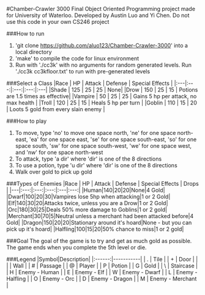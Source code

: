 #Chamber-Crawler 3000
Final Object Oriented Programming project made for University of Waterloo. Developed by Austin Luo and Yi Chen. Do not use this code in your own CS246 project

###How to run
1. 'git clone https://github.com/aluo123/Chamber-Crawler-3000' into a local directory
2. 'make' to compile the code for linux environment
3. Run with './cc3k' with no arguments for random generated levels. Run './cc3k cc3kfloor.txt' to run with pre-generated levels

###Select a Class
|Race | HP | Attack | Defense | Special Effects |
|:---|:---:|:---:|:---:|:---|
|Shade | 125 | 25 | 25 | None|
|Drow | 150 | 25 | 15 | Potions are 1.5 times as effective|
|Vampire | 50 | 25 | 25 | Gains 5 hp per attack, no max health |
|Troll | 120 | 25 | 15 | Heals 5 hp per turn |
|Goblin | 110 | 15 | 20 | Loots 5 gold from every slain enemy |

###How to play
1. To move, type 'no' to move one space north, 'ne' for one space north-east, 'ea' for one space east, 'se' for one space south-east, 'so' for one space south, 'sw' for one space south-west, 'we' for one space west, and 'nw' for one space north-west
2. To attack, type 'a dir' where 'dir' is one of the 8 directions
3. To use a potion, type 'u dir' where 'dir' is one of the 8 directions
4. Walk over gold to pick up gold

###Types of Enemies
|Race | HP | Attack | Defense | Special Effects | Drops |
|---|:---:|:---:|:---:|:---|:---:|
|Human|140|20|20|None|4 Gold|
|Dwarf|100|20|30|Vampires lose 5hp when attacking|1 or 2 Gold|
|Elf|140|30|20|Attacks twice, unless you are a Drow|1 or 2 Gold|
|Orc|180|30|25|Deals 50% more damage to Goblins|1 or 2 gold|
|Merchant|30|70|5|Neutral unless a merchant had been attacked before|4 Gold|
|Dragon|150|20|20|Stationary around it's hoard|None - but you can pick up it's hoard|
|Halfling|100|15|20|50% chance to miss|1 or 2 gold|

###Goal
The goal of the game is to try and get as much gold as possible. The game ends when you complete the 5th level or die.

###Legend
|Symbol|Description|
|:------:|-----------|
| . | Tile |
| + | Door |
| \| | Wall |
| # | Passage |
| @ | Player |
| P | Potion |
| G | Gold |
| \ | Staircase |
| H | Enemy - Human |
| E | Enemy - Elf |
| W | Enemy - Dwarf |
| L | Enemy - Halfling |
| O | Enemy - Orc |
| D | Enemy - Dragon |
| M | Enemy - Merchant |
